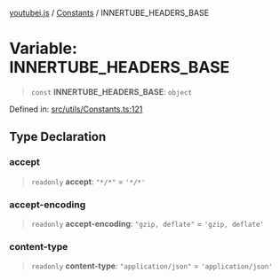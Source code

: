 [youtubei.js](../../../../README.md) / [Constants](../README.md) / INNERTUBE\_HEADERS\_BASE

# Variable: INNERTUBE\_HEADERS\_BASE

> `const` **INNERTUBE\_HEADERS\_BASE**: `object`

Defined in: [src/utils/Constants.ts:121](https://github.com/LuanRT/YouTube.js/blob/0733f60b57877f6b8b87dfd5cc6195b5085f5c09/src/utils/Constants.ts#L121)

## Type Declaration

### accept

> `readonly` **accept**: `"*/*"` = `'*/*'`

### accept-encoding

> `readonly` **accept-encoding**: `"gzip, deflate"` = `'gzip, deflate'`

### content-type

> `readonly` **content-type**: `"application/json"` = `'application/json'`
